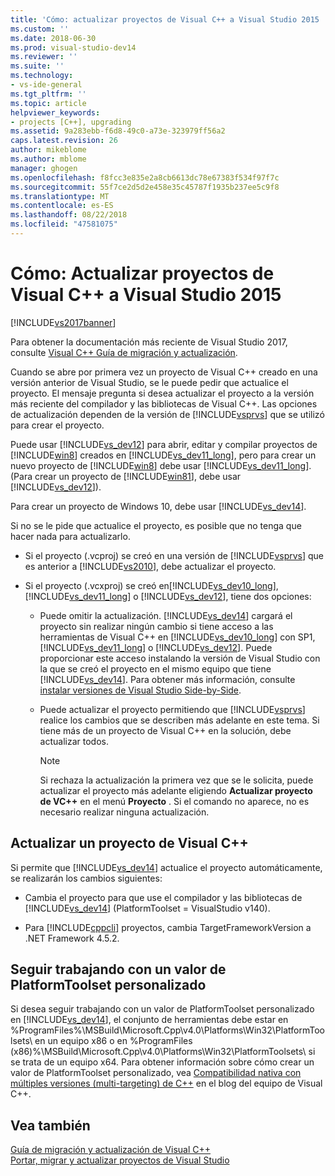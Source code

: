 ```yaml
---
title: 'Cómo: actualizar proyectos de Visual C++ a Visual Studio 2015 | Microsoft Docs'
ms.custom: ''
ms.date: 2018-06-30
ms.prod: visual-studio-dev14
ms.reviewer: ''
ms.suite: ''
ms.technology:
- vs-ide-general
ms.tgt_pltfrm: ''
ms.topic: article
helpviewer_keywords:
- projects [C++], upgrading
ms.assetid: 9a283ebb-f6d8-49c0-a73e-323979ff56a2
caps.latest.revision: 26
author: mikeblome
ms.author: mblome
manager: ghogen
ms.openlocfilehash: f8fcc3e835e2a8cb6613dc78e67383f534f97f7c
ms.sourcegitcommit: 55f7ce2d5d2e458e35c45787f1935b237ee5c9f8
ms.translationtype: MT
ms.contentlocale: es-ES
ms.lasthandoff: 08/22/2018
ms.locfileid: "47581075"
---
```

# <a name="how-to-upgrade-visual-c-projects-to-visual-studio-2015"></a>Cómo: Actualizar proyectos de Visual C++ a Visual Studio 2015
[!INCLUDE[vs2017banner](../includes/vs2017banner.md)]

Para obtener la documentación más reciente de Visual Studio 2017, consulte [Visual C++ Guía de migración y actualización](https://docs.microsoft.com/en-us/cpp/porting/visual-cpp-porting-and-upgrading-guide).

Cuando se abre por primera vez un proyecto de Visual C++ creado en una versión anterior de Visual Studio, se le puede pedir que actualice el proyecto. El mensaje pregunta si desea actualizar el proyecto a la versión más reciente del compilador y las bibliotecas de Visual C++. Las opciones de actualización dependen de la versión de [!INCLUDE[vsprvs](../includes/vsprvs-md.md)] que se utilizó para crear el proyecto.  
  
 Puede usar [!INCLUDE[vs_dev12](../includes/vs-dev12-md.md)] para abrir, editar y compilar proyectos de [!INCLUDE[win8](../includes/win8-md.md)] creados en [!INCLUDE[vs_dev11_long](../includes/vs-dev11-long-md.md)], pero para crear un nuevo proyecto de [!INCLUDE[win8](../includes/win8-md.md)] debe usar [!INCLUDE[vs_dev11_long](../includes/vs-dev11-long-md.md)]. (Para crear un proyecto de [!INCLUDE[win81](../includes/win81-md.md)], debe usar [!INCLUDE[vs_dev12](../includes/vs-dev12-md.md)]).  
  
 Para crear un proyecto de Windows 10, debe usar [!INCLUDE[vs_dev14](../includes/vs-dev14-md.md)].  
  
 Si no se le pide que actualice el proyecto, es posible que no tenga que hacer nada para actualizarlo.  
  
-   Si el proyecto (.vcproj) se creó en una versión de [!INCLUDE[vsprvs](../includes/vsprvs-md.md)] que es anterior a [!INCLUDE[vs2010](../includes/vs2010-md.md)], debe actualizar el proyecto.  
  
-   Si el proyecto (.vcxproj) se creó en[!INCLUDE[vs_dev10_long](../includes/vs-dev10-long-md.md)], [!INCLUDE[vs_dev11_long](../includes/vs-dev11-long-md.md)] o [!INCLUDE[vs_dev12](../includes/vs-dev12-md.md)], tiene dos opciones:  
  
    -   Puede omitir la actualización. [!INCLUDE[vs_dev14](../includes/vs-dev14-md.md)] cargará el proyecto sin realizar ningún cambio si tiene acceso a las herramientas de Visual C++ en [!INCLUDE[vs_dev10_long](../includes/vs-dev10-long-md.md)] con SP1, [!INCLUDE[vs_dev11_long](../includes/vs-dev11-long-md.md)] o [!INCLUDE[vs_dev12](../includes/vs-dev12-md.md)]. Puede proporcionar este acceso instalando la versión de Visual Studio con la que se creó el proyecto en el mismo equipo que tiene [!INCLUDE[vs_dev14](../includes/vs-dev14-md.md)]. Para obtener más información, consulte [instalar versiones de Visual Studio Side-by-Side](../install/install-visual-studio-versions-side-by-side.md).  
  
    -   Puede actualizar el proyecto permitiendo que [!INCLUDE[vsprvs](../includes/vsprvs-md.md)] realice los cambios que se describen más adelante en este tema. Si tiene más de un proyecto de Visual C++ en la solución, debe actualizar todos.  
  
        > [!NOTE]
        >  Si rechaza la actualización la primera vez que se le solicita, puede actualizar el proyecto más adelante eligiendo **Actualizar proyecto de VC++** en el menú **Proyecto** . Si el comando no aparece, no es necesario realizar ninguna actualización.  
  
## <a name="upgrading-a-visual-c-project"></a>Actualizar un proyecto de Visual C++  
 Si permite que [!INCLUDE[vs_dev14](../includes/vs-dev14-md.md)] actualice el proyecto automáticamente, se realizarán los cambios siguientes:  
  
-   Cambia el proyecto para que use el compilador y las bibliotecas de [!INCLUDE[vs_dev14](../includes/vs-dev14-md.md)] (PlatformToolset = VisualStudio v140).  
  
-   Para [!INCLUDE[cppcli](../includes/cppcli-md.md)] proyectos, cambia TargetFrameworkVersion a .NET Framework 4.5.2.  
  
## <a name="continuing-to-work-with-a-custom-platformtoolset"></a>Seguir trabajando con un valor de PlatformToolset personalizado  
 Si desea seguir trabajando con un valor de PlatformToolset personalizado en [!INCLUDE[vs_dev14](../includes/vs-dev14-md.md)], el conjunto de herramientas debe estar en %ProgramFiles%\MSBuild\Microsoft.Cpp\v4.0\Platforms\Win32\PlatformToolsets\ en un equipo x86 o en %ProgramFiles (x86)%\MSBuild\Microsoft.Cpp\v4.0\Platforms\Win32\PlatformToolsets\ si se trata de un equipo x64. Para obtener información sobre cómo crear un valor de PlatformToolset personalizado, vea [Compatibilidad nativa con múltiples versiones (multi-targeting) de C++](http://go.microsoft.com/fwlink/?LinkId=248587) en el blog del equipo de Visual C++.  
  
## <a name="see-also"></a>Vea también  
 [Guía de migración y actualización de Visual C++](http://msdn.microsoft.com/library/f5fbcc3d-aa72-41a6-ad9a-a706af2166fb)   
 [Portar, migrar y actualizar proyectos de Visual Studio](../porting/porting-migrating-and-upgrading-visual-studio-projects.md)

